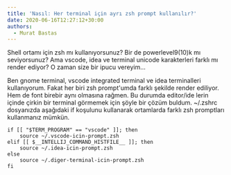 ```yaml
---
title: 'Nasıl: Her terminal için ayrı zsh prompt kullanılır?' 
date: 2020-06-16T12:27:12+30:00
authors:
  - Murat Bastas
---
```


Shell ortamı için zsh mı kullanıyorsunuz? Bir de powerlevel9(10)k mı seviyorsunuz? Ama vscode, idea ve terminal unicode karakterleri farklı mı render ediyor? O zaman size bir ipucu vereyim...

Ben gnome terminal, vscode integrated terminal ve idea terminalleri kullanıyorum. Fakat her biri zsh prompt'umda farklı şekilde render ediliyor.
Hem de font birebir aynı olmasına rağmen. Bu durumda editor/ide lerin içinde çirkin bir terminal görmemek için şöyle bir çözüm buldum. ~/.zshrc dosyanızda aşağıdaki if koşulunu kullanarak ortamlarda farklı zsh promptları kullanmanız mümkün.

```shell script
if [[ "$TERM_PROGRAM" == "vscode" ]]; then
    source ~/.vscode-icin-prompt.zsh
elif [[ $__INTELLIJ_COMMAND_HISTFILE__ ]]; then
    source ~/.idea-icin-prompt.zsh
else
    source ~/.diger-terminal-icin-prompt.zsh
fi
```
